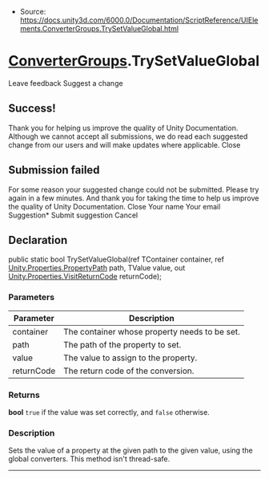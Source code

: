 * Source: https://docs.unity3d.com/6000.0/Documentation/ScriptReference/UIElements.ConverterGroups.TrySetValueGlobal.html

#  [ConverterGroups](https://docs.unity3d.com/6000.0/Documentation/ScriptReference/UIElements.ConverterGroups.html).TrySetValueGlobal
Leave feedback
Suggest a change
## Success!
Thank you for helping us improve the quality of Unity Documentation. Although we cannot accept all submissions, we do read each suggested change from our users and will make updates where applicable.
Close
## Submission failed
For some reason your suggested change could not be submitted. Please <a>try again</a> in a few minutes. And thank you for taking the time to help us improve the quality of Unity Documentation.
Close
Your name Your email Suggestion* Submit suggestion
Cancel
## Declaration
public static bool TrySetValueGlobal(ref TContainer container, ref [Unity.Properties.PropertyPath](https://docs.unity3d.com/6000.0/Documentation/ScriptReference/Unity.Properties.PropertyPath.html) path, TValue value, out [Unity.Properties.VisitReturnCode](https://docs.unity3d.com/6000.0/Documentation/ScriptReference/Unity.Properties.VisitReturnCode.html) returnCode); 
### Parameters
Parameter | Description  
---|---  
container | The container whose property needs to be set.  
path | The path of the property to set.  
value | The value to assign to the property.  
returnCode | The return code of the conversion.  
### Returns
**bool** `true` if the value was set correctly, and `false` otherwise. 
### Description
Sets the value of a property at the given path to the given value, using the global converters. 
This method isn't thread-safe. 
* * *
